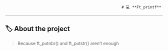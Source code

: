                                                         # 💻 **Ft_printf**
***
## 🏷️ **About the project**
> Because ft_putnbr() and ft_putstr() aren’t enough
